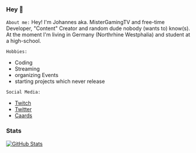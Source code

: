 ### Hey 👋


`About me:`
Hey!
I'm Johannes aka. MisterGamingTV and free-time Developer, "Content" Creator and random dude nobody (wants to) know(s).
At the moment I'm living in Germany (Northrhine Westphalia) and student at a high-school.

`Hobbies:`
- Coding
- Streaming
- organizing Events
- starting projects which never release

`Social Media:`
- [Twitch](https://twitch.tv/MisterGamingTV 'Twitch')
- [Twitter](https://twitter.com/MisterGamingTV 'Twitter')
- [Caards](https://caards.me/u/MisterGamingTV 'Caards')

### Stats
[![GitHub Stats](https://github-readme-stats.vercel.app/api?username=mistergamingtv&show_icons=true&hide_border=true&hide_title=true&include_all_commits=true&count_private=true&bg_color=0d1117&text_color=f0f6fc&hide_border=true)](https://github.com/mistergamingtv/)

